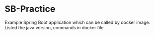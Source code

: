 # SB-Practice
Example Spring Boot application which can be called by docker image. Listed the java version, commands in docker file 
